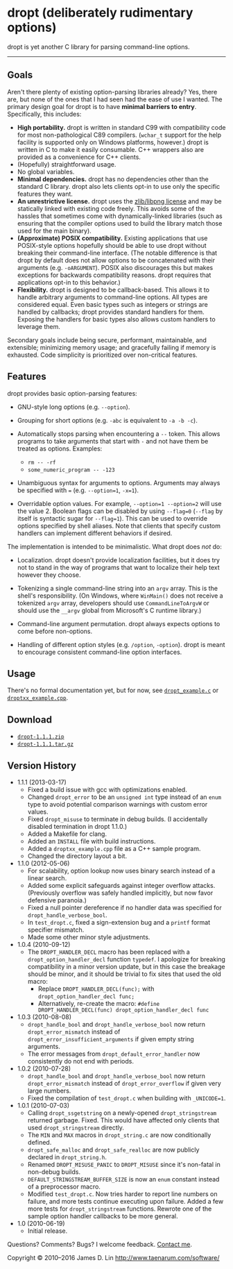 dropt (deliberately rudimentary options)
========================================

dropt is yet another C library for parsing command-line options.

---

Goals
-----

Aren't there plenty of existing option-parsing libraries already?  Yes, there
are, but none of the ones that I had seen had the ease of use I wanted. The
primary design goal for dropt is to have **minimal barriers to entry**.
Specifically, this includes:

* **High portability.** dropt is written in standard C99 with compatibility
  code for most non-pathological C89 compilers. (`wchar_t` support for the
  help facility is supported only on Windows platforms, however.) dropt is
  written in C to make it easily consumable.  C++ wrappers also are provided
  as a convenience for C++ clients.
* (Hopefully) straightforward usage.
* No global variables.
* **Minimal dependencies.** dropt has no dependencies other than the standard
  C library.  dropt also lets clients opt-in to use only the specific features
  they want.
* **An unrestrictive license.** dropt uses the [zlib/libpng license] and may
  be statically linked with existing code freely.  This avoids some of the
  hassles that sometimes come with dynamically-linked libraries (such as
  ensuring that the compiler options used to build the library match those
  used for the main binary).
* **(Approximate) POSIX compatibility.** Existing applications that use
  POSIX-style options hopefully should be able to use dropt without breaking
  their command-line interface. (The notable difference is that dropt by
  default does not allow options to be concatenated with their arguments
  (e.g. `-oARGUMENT`).  POSIX also discourages this but makes exceptions for
  backwards compatibility reasons.  dropt requires that applications opt-in to
  this behavior.)
* **Flexibility.** dropt is designed to be callback-based.  This allows it to
  handle arbitrary arguments to command-line options.  All types are
  considered equal.  Even basic types such as integers or strings are handled
  by callbacks; dropt provides standard handlers for them.  Exposing the
  handlers for basic types also allows custom handlers to leverage them.

Secondary goals include being secure, performant, maintainable, and
extensible; minimizing memory usage; and gracefully failing if memory is
exhausted.  Code simplicity is prioritized over non-critical features.


Features
--------

dropt provides basic option-parsing features:

* GNU-style long options (e.g. `--option`).

* Grouping for short options (e.g. `-abc` is equivalent to `-a -b -c`).

* Automatically stops parsing when encountering a `--` token.  This allows
  programs to take arguments that start with `-` and not have them be treated
  as options.  Examples:

  * `rm -- -rf`
  * `some_numeric_program -- -123`

* Unambiguous syntax for arguments to options.  Arguments may always be
  specified with `=` (e.g. `--option=1`, `-x=1`).

* Overridable option values.  For example, `--option=1 --option=2` will use
  the value 2.  Boolean flags can be disabled by using `--flag=0` (`--flag` by
  itself is syntactic sugar for `--flag=1`).  This can be used to override
  options specified by shell aliases.  Note that clients that specify custom
  handlers can implement different behaviors if desired.

The implementation is intended to be minimalistic.  What dropt does *not* do:

* Localization.  dropt doesn't provide localization facilities, but it does
  try not to stand in the way of programs that want to localize their help
  text however they choose.

* Tokenizing a single command-line string into an `argv` array.  This is the
  shell's responsibility. (On Windows, where `WinMain()` does not receive a
  tokenized `argv` array, developers should use `CommandLineToArgvW` or should
  use the `__argv` global from Microsoft's C runtime library.)

* Command-line argument permutation.  dropt always expects options to come
  before non-options.

* Handling of different option styles (e.g. `/option`, `-option`). dropt is
  meant to encourage consistent command-line option interfaces.


Usage
-----

There's no formal documentation yet, but for now, see [`dropt_example.c`] or
[`droptxx_example.cpp`].


Download
--------

* [`dropt-1.1.1.zip`](https://github.com/jamesderlin/dropt/archive/v1.1.1.zip)
* [`dropt-1.1.1.tar.gz`](https://github.com/jamesderlin/dropt/archive/v1.1.1.tar.gz)


Version History
---------------

* 1.1.1 (2013-03-17)
  * Fixed a build issue with gcc with optimizations enabled.
  * Changed `dropt_error` to be an `unsigned int` type instead of an `enum`
    type to avoid potential comparison warnings with custom error values.
  * Fixed `dropt_misuse` to terminate in debug builds. (I accidentally
    disabled termination in dropt 1.1.0.)
  * Added a Makefile for clang.
  * Added an `INSTALL` file with build instructions.
  * Added a `droptxx_example.cpp` file as a C++ sample program.
  * Changed the directory layout a bit.
* 1.1.0 (2012-05-06)
  * For scalability, option lookup now uses binary search instead of a linear
    search.
  * Added some explicit safeguards against integer overflow attacks.
    (Previously overflow was safely handled implicitly, but now favor
    defensive paranoia.)
  * Fixed a null pointer dereference if no handler data was specified for
    `dropt_handle_verbose_bool`.
  * In `test_dropt.c`, fixed a sign-extension bug and a `printf` format
    specifier mismatch.
  * Made some other minor style adjustments.
* 1.0.4 (2010-09-12)
  * The `DROPT_HANDLER_DECL` macro has been replaced with a
    `dropt_option_handler_decl` function `typedef`.  I apologize for breaking
    compatibility in a minor version update, but in this case the breakage
    should be minor, and it should be trivial to fix sites that used the old
    macro:
    * Replace `DROPT_HANDLER_DECL(func);` with `dropt_option_handler_decl
      func;`
    * Alternatively, re-create the macro: `#define DROPT_HANDLER_DECL(func)
      dropt_option_handler_decl func`
* 1.0.3 (2010-08-08)
  * `dropt_handle_bool` and `dropt_handle_verbose_bool` now return
    `dropt_error_mismatch` instead of `dropt_error_insufficient_arguments` if
    given empty string arguments.
  * The error messages from `dropt_default_error_handler` now consistently do
    not end with periods.
* 1.0.2 (2010-07-28)
  * `dropt_handle_bool` and `dropt_handle_verbose_bool` now return
    `dropt_error_mismatch` instead of `dropt_error_overflow` if given very
    large numbers.
  * Fixed the compilation of `test_dropt.c` when building with `_UNICODE=1`.
* 1.0.1 (2010-07-03)
  * Calling `dropt_ssgetstring` on a newly-opened `dropt_stringstream`
    returned garbage.  Fixed.  This would have affected only clients that used
    `dropt_stringstream` directly.
  * The `MIN` and `MAX` macros in `dropt_string.c` are now conditionally
    defined.
  * `dropt_safe_malloc` and `dropt_safe_realloc` are now publicly declared in
    `dropt_string.h`.
  * Renamed `DROPT_MISUSE_PANIC` to `DROPT_MISUSE` since it's non-fatal in
    non-debug builds.
  * `DEFAULT_STRINGSTREAM_BUFFER_SIZE` is now an `enum` constant instead of a
    preprocessor macro.
  * Modified `test_dropt.c`.  Now tries harder to report line numbers on
    failure, and more tests continue executing upon failure.  Added a few more
    tests for `dropt_stringstream` functions.  Rewrote one of the sample
    option handler callbacks to be more general.
* 1.0 (2010-06-19)
  * Initial release.

Questions?  Comments?  Bugs?  I welcome feedback. [Contact me].

Copyright © 2010–2016 James D. Lin
<http://www.taenarum.com/software/>


[zlib/libpng license]: http://opensource.org/licenses/Zlib
[`dropt_example.c`]: https://github.com/jamesderlin/dropt/blob/master/dropt_example.c
[`droptxx_example.cpp`]: https://github.com/jamesderlin/dropt/blob/master/dropt_example.cpp
[Contact me]: http://www.taenarum.com/contact.html
